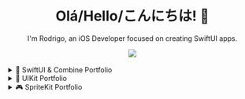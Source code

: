 <!---
rodrigocav94/rodrigocav94 is a ✨ special ✨ repository because its `README.md` (this file) appears on your GitHub profile.
You can click the Preview link to take a look at your changes.
--->

<h1 align='center'>
 Olá/Hello/こんにちは! 👋
</h1>

<p align='center'>
  I'm Rodrigo, an iOS Developer focused on creating SwiftUI apps.
</p>



<p align='center'>
  
  <a href="https://www.linkedin.com/in/rodrigocav94/">
    <img src="https://img.shields.io/badge/linkedin-%230077B5.svg?&style=for-the-badge&logo=linkedin&logoColor=white" />
  </a>
  
</p>

<details>
<summary>📱 SwiftUI & Combine Portfolio</summary>

# [FriendFace](https://github.com/rodrigocav94/FriendFace)
Um aplicativo que recebe dados da internet utilizando API Rest, decodifica e armazena os dados recebidos em um banco de dados Core Data e os exibe em detalhes.

![Alt Text](https://github.com/rodrigocav94/FriendFace/blob/main/friendFaceTela.gif)


# [Rato-de-Biblioteca](https://github.com/rodrigocav94/Rato-de-Biblioteca)
Um aplicativo para rastrear quais livros o usuário leu e o que achou deles. Utiliza CoreData para gerenciar os objetos em um banco de dados.
Foi criado um componente de interface personalizado, um widget de classificação por estrelas, onde o usuário pode tocar para determinar a pontuação de um livro.

![Alt Text](https://github.com/rodrigocav94/Rato-de-Biblioteca/blob/main/Rato%20de%20Biblioteca/tela.gif)


# [Chuck-Norris-Facts](https://github.com/rodrigocav94/Chuck-Norris-Facts)
Este aplicativo inclui testes unitários e de interface, utiliza Moya/Alamofire para buscar por fatos sobre Chuck Norris em https://api.chucknorris.io e lista cada resultado da busca, permitindo ao usuário compartilhar ou favoritar quantos quiser.


![Alt Text](https://github.com/rodrigocav94/Chuck-Norris-Facts/blob/main/chuckExemplo.gif)


# [Issues](https://github.com/rodrigocav94/Issues)
Aplicativo simples que utiliza API REST para listar todas as issues do repositório apple/swift e permite ao usuário ver a descrição de cada uma, a imagem do usuário que a criou e um botão para acessar a sua página no GitHub.


![Alt Text](https://github.com/rodrigocav94/Issues/blob/main/IssuesTela.gif)


# [iCachorroQuente](https://github.com/rodrigocav94/iCachorroQuente)
Este aplicativo simula a interface de uma loja de cachorro-quentes fictícia.

Permite selecionar diversas opções de cachorro-quentes com uma variedade de preços, armazena as informações do cliente localmente e as utiliza como padrão sempre que o aplicativo for reaberto.

Além disso, ao finalizar o pedido, as informações são enviadas como JSON ao servidor reqres.in, que se houver sucesso, responderá enviado o mesmo objeto de volta para ser interpretado e mostrado ao cliente em uma notificação, que utiliza a biblioteca Alert Toast do CocoaPods.

Exemplo de tela do aplicativo, mostrando o modo claro com uma conexão bem-sucedida e o modo escuro com uma conexão malsucedida:

![Alt Text](https://github.com/rodrigocav94/iCachorroQuente/blob/main/exemplo.gif)



# [HabitTracker](https://github.com/rodrigocav94/HabitTracker)
Rastreador de Hábito/HabitTracker
Aplicativo que permite rastrear hábitos, armazenando o numero de vezes que o usuário realizou uma atividade e a sua duração média.

![Alt Text](https://github.com/rodrigocav94/HabitTracker/blob/main/telaHabitTracker.gif)



# [Drawing](https://github.com/rodrigocav94/Drawing)
Aplicativo utilizado para aprender sobre a formas  personalizadas utilizando paths e shapes, e animando suas mudanças.


![Alt Text](https://github.com/rodrigocav94/Drawing/blob/main/Drawing.gif)



# [Moonshot](https://github.com/rodrigocav94/Moonshot)
Aplicativo que permite aos usuários aprender sobre as missões e astronautas que formaram o programa espacial Apollo da NASA.
Foi utilizado Scroll View, NavigationLink, GeometryReader e o protocolo Codable.

![Alt Text](https://github.com/rodrigocav94/Moonshot/blob/main/MoonShot.gif)



# [iExpense](https://github.com/rodrigocav94/iExpense)
Rastreador de despesas que separa os custos pessoais dos custos comerciais, diferencia por cor o quão caro foi cada despesa e armazena as informações no dispostivo para ficar disponível quando o usuário fechar e abrir o app novamente.


![Alt Text](https://github.com/rodrigocav94/iExpense/blob/main/iExpense.gif?raw=true)



# [Edutenimento](https://github.com/rodrigocav94/Edutenimento)
Aplicativo de educação e entretenimento infantil que ajuda a praticar a tabuada.

![Alt Text](https://github.com/rodrigocav94/Edutenimento/blob/main/edutenimento.gif)



# [Animations](https://github.com/rodrigocav94/Animations)
Aplicativo simples que foi utilizado para testar animações/transições personalizadas.

![Alt Text](https://github.com/rodrigocav94/Animations/blob/main/animations.gif)



# [WordScramble](https://github.com/rodrigocav94/WordScramble)
Este aplicativo é um jogo que dá ao usuário uma palavra-chave em inglês e ele tem que inserir uma nova palavra que contenha as letras da palavra-chave. O aplicativo então verifica se a palavra contém 3 ou mais letras, se realmente existe no dicionário, se não já foi inserida antes e se não é igual à palavra-chave.


![Alt Text](https://github.com/rodrigocav94/WordScramble/blob/main/wordScramble.gif)



# [MelhorSono](https://github.com/rodrigocav94/MelhorSono)
Aplicativo que ajuda fãs de cafeína a ter uma boa noite de sono.

Permite ao usuário digitar quando quer acordar, por quanto tempo quer dormir e quantas xícaras de café tomou. Esta informação é mandada para o Core ML, que obtém um resultado que informa quando o usuário deve ir para a cama utilizando Machine Learning.


![Alt Text](https://github.com/rodrigocav94/MelhorSono/blob/main/melhorSono.gif?raw=true)



# [Jokenpo](https://github.com/rodrigocav94/Jokenpo)
Um aplicativo que desafia o usuário a um jogo de pedra, papel e tesoura.


![Alt Text](https://github.com/rodrigocav94/Jokenpo/blob/main/jokenpo.gif)



# [AdivinheABandeira](https://github.com/rodrigocav94/AdivinheABandeira)
Este aplicativo é umm jogo de adivinhação que ajuda o usuário a aprender a identificar diversas bandeiras do mundo.

![Alt Text](https://github.com/rodrigocav94/AdivinheABandeira/blob/main/AdivinheABandeira.gif?raw=true)

  
</details>

<details>
<summary>📱 UIKit Portfolio</summary>

# [NamesToFaces](https://github.com/rodrigocav94/NamesToFaces)

This app simplifies remembering names by pairing them with face pictures. Whether you're a frequent traveler or struggle with recalling names, it can be a handy tool for you.

Technologies: UICollectionViewController, UICollectionViewCell, UIImagePickerController, UUID, NSObject subclasses, fatalError(), UserDefaults, NSCoding, NSKeyedArchiver, Codable, JSONEncoder

https://github.com/rodrigocav94/NamesToFaces/assets/58222390/fdd5bc10-fdba-4b30-8ba1-8689cc22cce8



# [HangingSloth](https://github.com/rodrigocav94/HangingSloth)

A classic hangman experience built with UIKit. It selects a word randomly from a list, presenting it to the user as a series of underscores. Players guess letters, with correct guesses revealing them in the word, while incorrect ones bring the sloth closer to escaping. Win by guessing the word or lose after seven incorrect guesses. Hints gradually reveal with each incorrect selection.

Technologies: Anchors, Autolayout, JSONDecoder, Codable, NSMutableAttributedString, compactMap

https://github.com/rodrigocav94/HangingSloth/assets/58222390/aa4513b6-7550-4107-8cee-c1cf0af3c1c8



# [SwiftyWords](https://github.com/rodrigocav94/SwiftyWords)

iPad word game, inspired by the popular indie game 7 Little Words. Solve puzzles by using a series of hints and a grid of letters to form the correct words.

Technologies: Anchors, Programmatic Autolayout, addTarget(), enumerated(), joined(), replacingOccurrences(), Grand Central Dispatch (GCD).

https://github.com/rodrigocav94/SwiftyWords/assets/58222390/c83f2d00-c04d-4ac2-8074-d50499d84398



# [WhitehousePetitions](https://github.com/rodrigocav94/WhitehousePetitions)

This app takes a JSON feed and parse it into useful information for users. Specifically, it focuses on "We the People" White House petitions in the U.S.A., where citizens can submit requests, and others can vote on it.

Technologies: Grand Central Dispatch (GCD), JSON, JSONDecoder, Data, Codable, UITabBarController, UIStoryboard, HTML, UISearchController, performSelector, Quality of Service, DispatchQueue.

https://github.com/rodrigocav94/WhitehousePetitions/assets/58222390/a74c81bb-e796-411f-90e5-5afb3be035ee



# [EasyGrocery](https://github.com/rodrigocav94/EasyGrocery)

A compact app designed for organizing your grocery list.

Technologies: UITableViewController, Text fields in Alerts, UIAlertController, Animations for reloading table views and Inserting rows.



https://github.com/rodrigocav94/EasyGrocery/assets/58222390/d96c11ed-6806-49cb-950a-2d555d4a9527



# [AutoLayout](https://github.com/rodrigocav94/AutoLayout)
An app designed for practicing Auto Layout by utilizing both Visual Formatting Language and Anchors.

Technologies:
Equal height, Aspect Ratio constraints, Visual Formatting Language, Anchors



https://github.com/rodrigocav94/AutoLayout/assets/58222390/040d4191-c503-488e-a7e4-ae4309993857



# [WordScramble](https://github.com/rodrigocav94/WordScrambleUIKit)

In this game, players must create anagrams using letters from a given keyword. Each submitted answer undergoes checks to ensure it has a minimum of 3 letters, is valid according to the dictionary, and differs from the keyword itself.

Technologies: NSRange, Closures, UTF-16 Strings, Text fields in Alerts, UIAlertController, Animations for reloading table views and Inserting rows.

https://github.com/rodrigocav94/WordScrambleUIKit/assets/58222390/e2e0aee9-8548-4939-8bea-77deecd678b0



# [EasyBrowser](https://github.com/rodrigocav94/EasyBrowser)

A straightforward web browser crafted with WebKit, offering premade link selection and essential features like navigation controls and page loading indicators.


Technologies: loadView(), WKWebView, Delegation, URL, URLRequest, UIToolbar, UIProgressView, Key-Value Observing (KVO)

https://github.com/rodrigocav94/EasyBrowser/assets/58222390/ec00a909-be82-42af-afc6-bec06f74e368



# [FlagCatalog](https://github.com/rodrigocav94/FlagCatalog)

Discover flags from around the world with FlagCatalog. Easily view, save, and share flags in full size with a simple tap.


Technologies: Interface Builder, Auto Layout, Outlet, UIAlertController, JSONDecoder.

https://github.com/rodrigocav94/FlagCatalog/assets/58222390/b677f907-70e0-4845-803c-f7c8cf2d5197



# [GuessTheFlag](https://github.com/rodrigocav94/GuessTheFlag)

A simple and engaging game where users identify flags displayed on the screen. Receive instant feedback on your guesses and track your progress with a clear score and round counter on the navigation bar.


Technologies: Interface Builder, Auto Layout, Outlet, @2x and @3x images, Asset Catalog, UIButton, CALayer, UIColor, random numbers, actions, UIAlertController.


https://github.com/rodrigocav94/GuessTheFlag/assets/58222390/196b5f87-143a-4924-a550-0203aaf7ab42  



# [StormViewer](https://github.com/rodrigocav94/StormViewer)

User-friendly app allowing easy browsing of National Severe Storms Laboratory images, enabling users to select, view and share their preferred images.

Technologies: Collection View, Image View, App Bundle, FileManager, Typecasting, View controller, Outlet, Auto Layout, UIImage, UIBarButtonItem, UIActivityViewController, Grand Central Dispatch (GCD), UserDefaults, StackView.

https://github.com/rodrigocav94/StormViewer/assets/58222390/37d82391-6a6f-44b5-b114-7953399f54e0

</details>

<details>
<summary>🎮 SpriteKit Portfolio</summary>

 # [Pachinko](https://github.com/rodrigocav94/Pachinko/)
iPad game similar to "Pachinko" or "Peggle". Strategically position obstacles, then release the ball to navigate through them, aiming for advantageous spots. Earn or lose points based on where the ball lands.

Technologies: SpriteKit, physics, physicsBody, SKPhysicsContactDelegate, SKEmitterNode, collisionBitMask, contactTestBitMask, SKAction, blend modes, radians, CGFloat.

https://github.com/rodrigocav94/Pachinko/assets/58222390/05f8940e-016b-4787-9217-1f752f636e82

</details>
